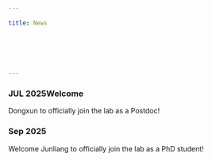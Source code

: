 ```yaml
---
  
title: News

 

  

  
---
```



### JUL 2025Welcome 
Dongxun to officially join the lab as a Postdoc!


###  Sep 2025
Welcome Junliang to officially join the lab as a PhD student!
